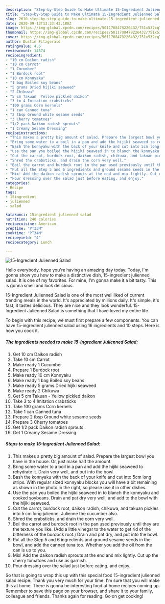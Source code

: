 ```yaml
---
description: "Step-by-Step Guide to Make Ultimate 15-Ingredient Julienned Salad"
title: "Step-by-Step Guide to Make Ultimate 15-Ingredient Julienned Salad"
slug: 2610-step-by-step-guide-to-make-ultimate-15-ingredient-julienned-salad
date: 2020-09-13T13:33:43.188Z
image: https://img-global.cpcdn.com/recipes/5011708478226432/751x532cq70/15-ingredient-julienned-salad-recipe-main-photo.jpg
thumbnail: https://img-global.cpcdn.com/recipes/5011708478226432/751x532cq70/15-ingredient-julienned-salad-recipe-main-photo.jpg
cover: https://img-global.cpcdn.com/recipes/5011708478226432/751x532cq70/15-ingredient-julienned-salad-recipe-main-photo.jpg
author: Dustin Fitzgerald
ratingvalue: 4.6
reviewcount: 14574
recipeingredient:
- "10 cm Daikon radish"
- "10 cm Carrot"
- "1 Cucumber"
- "1 Burdock root"
- "10 cm Konnyaku"
- "1 bag Boiled soy beans"
- "5 grams Dried hijiki seaweed"
- "2 Chikuwa"
- "5 cm Takuan  Yellow pickled daikon"
- "3 to 4 Imitation crabsticks"
- "100 grams Corn kernels"
- "1 can Canned tuna"
- "2 tbsp Ground white sesame seeds"
- "3 Cherry tomatoes"
- "1/2 pack Daikon radish sprouts"
- "1 Creamy Sesame Dressing"
recipeinstructions:
- "This makes a pretty big amount of salad. Prepare the largest bowl you have in the house. Or, just make half the amount."
- "Bring some water to a boil in a pan and add the hijiki seaweed to rehydrate it. Drain very well, and put into the bowl."
- "Bash the konnyaku with the back of your knife and cut into 5cm long strips. With regular sized konnyaku blocks you will have a bit remaining as shown in the photo in the right, so please use it in other dishes."
- "Use the pan you boiled the hijiki seaweed in to blanch the konnyaku and cooked soybeans. Drain and pat dry very well, and add to the bowl with the hijiki seaweed."
- "Cut the carrot, burdock root, daikon radish, chikuwa, and takuan pickles into 5 cm long julienne. Julienne the cucumber also."
- "Shred the crabsticks, and drain the corn very well."
- "Boil the carrot and burdock root in the pan used previously until they are the texture you like. (Add a little vinegar to the water to get rid of the bitterness of the burdock root.) Drain and pat dry, and put into the bowl."
- "Put all the Step 5 and 6 ingredients and ground sesame seeds in the bowl, and add the canned tuna too. Whether you add the oil from the can is up to you."
- "Mix! Add the daikon radish sprouts at the end and mix lightly. Cut up the cherry tomatoes and use as garnish."
- "Pour dressing over the salad just before eating, and enjoy."
categories:
- Recipe
tags:
- 15ingredient
- julienned
- salad

katakunci: 15ingredient julienned salad 
nutrition: 240 calories
recipecuisine: American
preptime: "PT33M"
cooktime: "PT34M"
recipeyield: "4"
recipecategory: Lunch

---
```



![15-Ingredient Julienned Salad](https://img-global.cpcdn.com/recipes/5011708478226432/751x532cq70/15-ingredient-julienned-salad-recipe-main-photo.jpg)

Hello everybody, hope you're having an amazing day today. Today, I'm gonna show you how to make a distinctive dish, 15-ingredient julienned salad. It is one of my favorites. For mine, I'm gonna make it a bit tasty. This is gonna smell and look delicious.



15-Ingredient Julienned Salad is one of the most well liked of current trending meals in the world. It's appreciated by millions daily. It's simple, it's fast, it tastes delicious. They are nice and they look wonderful. 15-Ingredient Julienned Salad is something that I have loved my entire life.


To begin with this recipe, we must first prepare a few components. You can have 15-ingredient julienned salad using 16 ingredients and 10 steps. Here is how you cook it.

<!--inarticleads1-->

##### The ingredients needed to make 15-Ingredient Julienned Salad:

1. Get 10 cm Daikon radish
1. Take 10 cm Carrot
1. Make ready 1 Cucumber
1. Prepare 1 Burdock root
1. Make ready 10 cm Konnyaku
1. Make ready 1 bag Boiled soy beans
1. Make ready 5 grams Dried hijiki seaweed
1. Make ready 2 Chikuwa
1. Get 5 cm Takuan - Yellow pickled daikon
1. Take 3 to 4 Imitation crabsticks
1. Take 100 grams Corn kernels
1. Take 1 can Canned tuna
1. Prepare 2 tbsp Ground white sesame seeds
1. Prepare 3 Cherry tomatoes
1. Get 1/2 pack Daikon radish sprouts
1. Get 1 Creamy Sesame Dressing




<!--inarticleads2-->

##### Steps to make 15-Ingredient Julienned Salad:

1. This makes a pretty big amount of salad. Prepare the largest bowl you have in the house. Or, just make half the amount.
1. Bring some water to a boil in a pan and add the hijiki seaweed to rehydrate it. Drain very well, and put into the bowl.
1. Bash the konnyaku with the back of your knife and cut into 5cm long strips. With regular sized konnyaku blocks you will have a bit remaining as shown in the photo in the right, so please use it in other dishes.
1. Use the pan you boiled the hijiki seaweed in to blanch the konnyaku and cooked soybeans. Drain and pat dry very well, and add to the bowl with the hijiki seaweed.
1. Cut the carrot, burdock root, daikon radish, chikuwa, and takuan pickles into 5 cm long julienne. Julienne the cucumber also.
1. Shred the crabsticks, and drain the corn very well.
1. Boil the carrot and burdock root in the pan used previously until they are the texture you like. (Add a little vinegar to the water to get rid of the bitterness of the burdock root.) Drain and pat dry, and put into the bowl.
1. Put all the Step 5 and 6 ingredients and ground sesame seeds in the bowl, and add the canned tuna too. Whether you add the oil from the can is up to you.
1. Mix! Add the daikon radish sprouts at the end and mix lightly. Cut up the cherry tomatoes and use as garnish.
1. Pour dressing over the salad just before eating, and enjoy.




So that is going to wrap this up with this special food 15-ingredient julienned salad recipe. Thank you very much for your time. I'm sure that you will make this at home. There is gonna be interesting food at home recipes coming up. Remember to save this page on your browser, and share it to your family, colleague and friends. Thanks again for reading. Go on get cooking!
